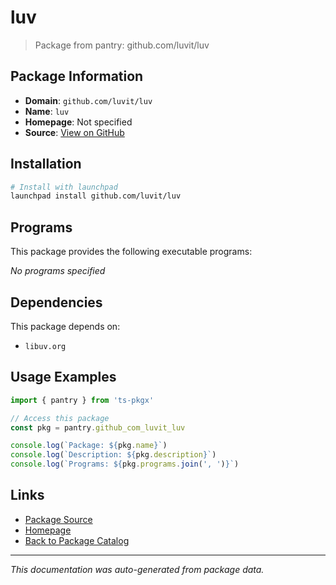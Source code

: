 # luv

> Package from pantry: github.com/luvit/luv

## Package Information

- **Domain**: `github.com/luvit/luv`
- **Name**: `luv`
- **Homepage**: Not specified
- **Source**: [View on GitHub](https://github.com/pkgxdev/pantry/tree/main/projects/github.com/luvit/luv/package.yml)

## Installation

```bash
# Install with launchpad
launchpad install github.com/luvit/luv
```

## Programs

This package provides the following executable programs:

*No programs specified*

## Dependencies

This package depends on:

- `libuv.org`

## Usage Examples

```typescript
import { pantry } from 'ts-pkgx'

// Access this package
const pkg = pantry.github_com_luvit_luv

console.log(`Package: ${pkg.name}`)
console.log(`Description: ${pkg.description}`)
console.log(`Programs: ${pkg.programs.join(', ')}`)
```

## Links

- [Package Source](https://github.com/pkgxdev/pantry/tree/main/projects/github.com/luvit/luv/package.yml)
- [Homepage](#)
- [Back to Package Catalog](../package-catalog.md)

---

*This documentation was auto-generated from package data.*
